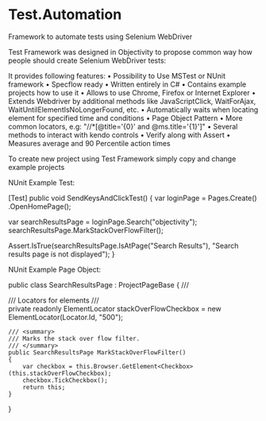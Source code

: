 # Test.Automation
Framework to automate tests using Selenium WebDriver

Test Framework was designed in Objectivity to propose common way how people should create Selenium WebDriver tests:

It provides following features:
•	Possibility to Use MSTest or NUnit framework
•	Specflow ready
•	Written entirely in C#
•	Contains example projects how to use it
•	Allows to use Chrome, Firefox or Internet Explorer
•	Extends Webdriver by additional methods like JavaScriptClick, WaitForAjax, WaitUntilElementIsNoLongerFound, etc.
•	Automatically waits when locating element for specified time and conditions
•	Page Object Pattern
•	More common locators, e.g: "//*[@title='{0}' and @ms.title='{1}']"
•	Several methods to interact with kendo controls
•	Verify along with Assert
•	Measures average and 90 Percentile action times

To create new project using Test Framework simply copy and change example projects

NUnit Example Test:

[Test]
public void SendKeysAndClickTest()
{
   var loginPage = Pages.Create<HomePage>()
                        .OpenHomePage();

   var searchResultsPage = loginPage.Search("objectivity");
   searchResultsPage.MarkStackOverFlowFilter();

   Assert.IsTrue(searchResultsPage.IsAtPage("Search Results"), "Search results page is not displayed");
}

NUnit Example Page Object:

public class SearchResultsPage : ProjectPageBase
{
    /// <summary>
    /// Locators for elements
    /// </summary>
    private readonly ElementLocator stackOverFlowCheckbox = new ElementLocator(Locator.Id, "500");

    /// <summary>
    /// Marks the stack over flow filter.
    /// </summary>
    public SearchResultsPage MarkStackOverFlowFilter()
    {
        var checkbox = this.Browser.GetElement<Checkbox>(this.stackOverFlowCheckbox);
        checkbox.TickCheckbox();
        return this;
    }
}


 

